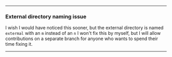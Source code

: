 ***

### External directory naming issue

I wish I would have noticed this sooner, but the external directory is named `extermal` with an `m` instead of an `n` I won't fix this by myself, but I will allow contributions on a separate branch for anyone who wants to spend their time fixing it.

***
